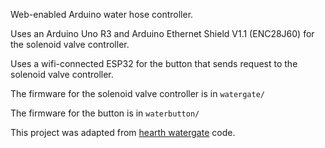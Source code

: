
Web-enabled Arduino water hose controller.

Uses an Arduino Uno R3 and Arduino Ethernet Shield V1.1 (ENC28J60) for the solenoid valve controller.

Uses a wifi-connected ESP32 for the button that sends request to the solenoid valve controller.

The firmware for the solenoid valve controller is in `watergate/`

The firmware for the button is in `waterbutton/`

This project was adapted from [hearth watergate](https://github.com/hearthhouse/watergate) code.

